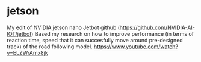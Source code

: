 # jetson
My edit of NVIDIA jetson nano Jetbot github (https://github.com/NVIDIA-AI-IOT/jetbot) 
Based my research on how to improve performance (in terms of reaction time, speed that it can succesfully move around pre-designed track) of the road following model. 
https://www.youtube.com/watch?v=ELZWrAmx8jk
